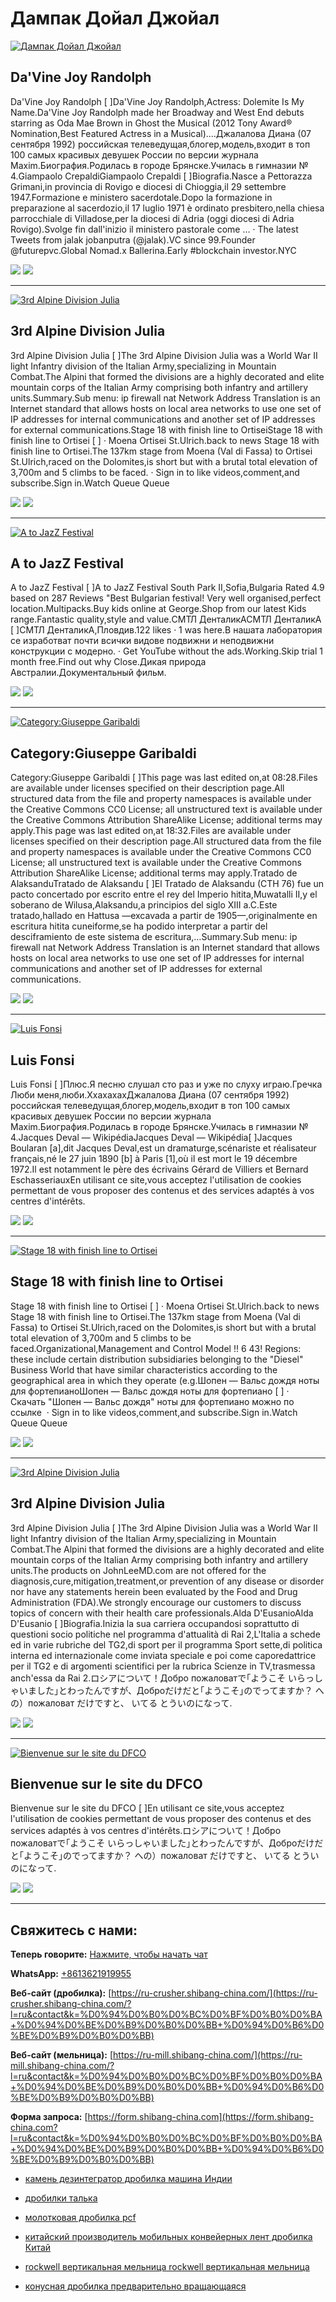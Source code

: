 # Дампак Дойал Джойал

<a href="https://swt.shibang-china.com/?l=ru&img&k=%D0%94%D0%B0%D0%BC%D0%BF%D0%B0%D0%BA+%D0%94%D0%BE%D0%B9%D0%B0%D0%BB+%D0%94%D0%B6%D0%BE%D0%B9%D0%B0%D0%BB" target="_blank">![Дампак Дойал Джойал](http://static.shibang-china.com/all-800x300/103.jpg)</a>

## Da'Vine Joy Randolph
Da'Vine Joy Randolph [ ]Da'Vine Joy Randolph,Actress: Dolemite Is My Name.Da'Vine Joy Randolph made her Broadway and West End debuts starring as Oda Mae Brown in Ghost the Musical (2012 Tony Award&#174; Nomination,Best Featured Actress in a Musical).…Джалалова Диана (07 сентября 1992) российская телеведущая,блогер,модель,входит в топ 100 самых красивых девушек России по версии журнала Maxim.Биография.Родилась в городе Брянске.Училась в гимназии № 4.Giampaolo CrepaldiGiampaolo Crepaldi [ ]Biografia.Nasce a Pettorazza Grimani,in provincia di Rovigo e diocesi di Chioggia,il 29 settembre 1947.Formazione e ministero sacerdotale.Dopo la formazione in preparazione al sacerdozio,il 17 luglio 1971 &#232; ordinato presbitero,nella chiesa parrocchiale di Villadose,per la diocesi di Adria (oggi diocesi di Adria Rovigo).Svolge fin dall'inizio il ministero pastorale come …&nbsp;&#0183;&#32;The latest Tweets from jalak jobanputra (@jalak).VC since 99.Founder @futurepvc.Global Nomad.x Ballerina.Early #blockchain investor.NYC


<a href="https://whatsapp.shibangsoft.com/WhatsApp.php" target="_blank" title="WhatsApp">![](http://static.shibang-china.com/icon/whatsapp.png)</a> <a href="https://swt.shibang-china.com/?l=ru&icon&k=%D0%94%D0%B0%D0%BC%D0%BF%D0%B0%D0%BA+%D0%94%D0%BE%D0%B9%D0%B0%D0%BB+%D0%94%D0%B6%D0%BE%D0%B9%D0%B0%D0%BB" target="_blank">![](http://static.shibang-china.com/icon/chat-ru.png)</a>

---

<a href="https://swt.shibang-china.com/?l=ru&img&k=%D0%94%D0%B0%D0%BC%D0%BF%D0%B0%D0%BA+%D0%94%D0%BE%D0%B9%D0%B0%D0%BB+%D0%94%D0%B6%D0%BE%D0%B9%D0%B0%D0%BB" target="_blank">![3rd Alpine Division Julia](http://static.shibang-china.com/all-800x300/717.jpg)</a>

## 3rd Alpine Division Julia
3rd Alpine Division Julia [ ]The 3rd Alpine Division Julia was a World War II light Infantry division of the Italian Army,specializing in Mountain Combat.The Alpini that formed the divisions are a highly decorated and elite mountain corps of the Italian Army comprising both infantry and artillery units.Summary.Sub menu: ip firewall nat Network Address Translation is an Internet standard that allows hosts on local area networks to use one set of IP addresses for internal communications and another set of IP addresses for external communications.Stage 18 with finish line to OrtiseiStage 18 with finish line to Ortisei [ ]&nbsp;&#0183;&#32;Moena Ortisei St.Ulrich.back to news Stage 18 with finish line to Ortisei.The 137km stage from Moena (Val di Fassa) to Ortisei St.Ulrich,raced on the Dolomites,is short but with a brutal total elevation of 3,700m and 5 climbs to be faced.&nbsp;&#0183;&#32;Sign in to like videos,comment,and subscribe.Sign in.Watch Queue Queue


<a href="https://whatsapp.shibangsoft.com/WhatsApp.php" target="_blank" title="WhatsApp">![](http://static.shibang-china.com/icon/whatsapp.png)</a> <a href="https://swt.shibang-china.com/?l=ru&icon&k=%D0%94%D0%B0%D0%BC%D0%BF%D0%B0%D0%BA+%D0%94%D0%BE%D0%B9%D0%B0%D0%BB+%D0%94%D0%B6%D0%BE%D0%B9%D0%B0%D0%BB" target="_blank">![](http://static.shibang-china.com/icon/chat-ru.png)</a>

---

<a href="https://swt.shibang-china.com/?l=ru&img&k=%D0%94%D0%B0%D0%BC%D0%BF%D0%B0%D0%BA+%D0%94%D0%BE%D0%B9%D0%B0%D0%BB+%D0%94%D0%B6%D0%BE%D0%B9%D0%B0%D0%BB" target="_blank">![A to JazZ Festival](http://static.shibang-china.com/all-800x300/23.jpg)</a>

## A to JazZ Festival
A to JazZ Festival [ ]A to JazZ Festival South Park II,Sofia,Bulgaria Rated 4.9 based on 287 Reviews &quot;Best Bulgarian festival! Very well organised,perfect location.Multipacks.Buy kids online at George.Shop from our latest Kids range.Fantastic quality,style and value.СМТЛ ДенталикАСМТЛ ДенталикА [ ]СМТЛ ДенталикА,Пловдив.122 likes &#183; 1 was here.В нашата лаборатория се изработват почти всички видове подвижни и неподвижни конструкции с модерно.&nbsp;&#0183;&#32;Get YouTube without the ads.Working.Skip trial 1 month free.Find out why Close.Дикая природа Австралии.Документальный фильм.


<a href="https://whatsapp.shibangsoft.com/WhatsApp.php" target="_blank" title="WhatsApp">![](http://static.shibang-china.com/icon/whatsapp.png)</a> <a href="https://swt.shibang-china.com/?l=ru&icon&k=%D0%94%D0%B0%D0%BC%D0%BF%D0%B0%D0%BA+%D0%94%D0%BE%D0%B9%D0%B0%D0%BB+%D0%94%D0%B6%D0%BE%D0%B9%D0%B0%D0%BB" target="_blank">![](http://static.shibang-china.com/icon/chat-ru.png)</a>

---

<a href="https://swt.shibang-china.com/?l=ru&img&k=%D0%94%D0%B0%D0%BC%D0%BF%D0%B0%D0%BA+%D0%94%D0%BE%D0%B9%D0%B0%D0%BB+%D0%94%D0%B6%D0%BE%D0%B9%D0%B0%D0%BB" target="_blank">![Category:Giuseppe Garibaldi](http://static.shibang-china.com/all-800x300/741.jpg)</a>

## Category:Giuseppe Garibaldi
Category:Giuseppe Garibaldi [ ]This page was last edited on,at 08:28.Files are available under licenses specified on their description page.All structured data from the file and property namespaces is available under the Creative Commons CC0 License; all unstructured text is available under the Creative Commons Attribution ShareAlike License; additional terms may apply.This page was last edited on,at 18:32.Files are available under licenses specified on their description page.All structured data from the file and property namespaces is available under the Creative Commons CC0 License; all unstructured text is available under the Creative Commons Attribution ShareAlike License; additional terms may apply.Tratado de AlaksanduTratado de Alaksandu [ ]El Tratado de Alaksandu (CTH 76) fue un pacto concertado por escrito entre el rey del Imperio hitita,Muwatalli II,y el soberano de Wilusa,Alaksandu,a principios del siglo XIII a.C.Este tratado,hallado en Hattusa —excavada a partir de 1905—,originalmente en escritura hitita cuneiforme,se ha podido interpretar a partir del desciframiento de este sistema de escritura,…Summary.Sub menu: ip firewall nat Network Address Translation is an Internet standard that allows hosts on local area networks to use one set of IP addresses for internal communications and another set of IP addresses for external communications.


<a href="https://whatsapp.shibangsoft.com/WhatsApp.php" target="_blank" title="WhatsApp">![](http://static.shibang-china.com/icon/whatsapp.png)</a> <a href="https://swt.shibang-china.com/?l=ru&icon&k=%D0%94%D0%B0%D0%BC%D0%BF%D0%B0%D0%BA+%D0%94%D0%BE%D0%B9%D0%B0%D0%BB+%D0%94%D0%B6%D0%BE%D0%B9%D0%B0%D0%BB" target="_blank">![](http://static.shibang-china.com/icon/chat-ru.png)</a>

---

<a href="https://swt.shibang-china.com/?l=ru&img&k=%D0%94%D0%B0%D0%BC%D0%BF%D0%B0%D0%BA+%D0%94%D0%BE%D0%B9%D0%B0%D0%BB+%D0%94%D0%B6%D0%BE%D0%B9%D0%B0%D0%BB" target="_blank">![Luis Fonsi](http://static.shibang-china.com/all-800x300/620.jpg)</a>

## Luis Fonsi
Luis Fonsi [ ]Плюс.Я песню слушал сто раз и уже по слуху играю.Гречка Люби меня,люби.ХхахахахДжалалова Диана (07 сентября 1992) российская телеведущая,блогер,модель,входит в топ 100 самых красивых девушек России по версии журнала Maxim.Биография.Родилась в городе Брянске.Училась в гимназии № 4.Jacques Deval — Wikip&#233;diaJacques Deval — Wikip&#233;dia[ ]Jacques Boularan [a],dit Jacques Deval,est un dramaturge,sc&#233;nariste et r&#233;alisateur fran&#231;ais,n&#233; le 27 juin 1890 [b] &#224; Paris [1],o&#249; il est mort le 19 d&#233;cembre 1972.Il est notamment le p&#232;re des &#233;crivains G&#233;rard de Villiers et Bernard EschasseriauxEn utilisant ce site,vous acceptez l'utilisation de cookies permettant de vous proposer des contenus et des services adapt&#233;s &#224; vos centres d'int&#233;r&#234;ts.


<a href="https://whatsapp.shibangsoft.com/WhatsApp.php" target="_blank" title="WhatsApp">![](http://static.shibang-china.com/icon/whatsapp.png)</a> <a href="https://swt.shibang-china.com/?l=ru&icon&k=%D0%94%D0%B0%D0%BC%D0%BF%D0%B0%D0%BA+%D0%94%D0%BE%D0%B9%D0%B0%D0%BB+%D0%94%D0%B6%D0%BE%D0%B9%D0%B0%D0%BB" target="_blank">![](http://static.shibang-china.com/icon/chat-ru.png)</a>

---

<a href="https://swt.shibang-china.com/?l=ru&img&k=%D0%94%D0%B0%D0%BC%D0%BF%D0%B0%D0%BA+%D0%94%D0%BE%D0%B9%D0%B0%D0%BB+%D0%94%D0%B6%D0%BE%D0%B9%D0%B0%D0%BB" target="_blank">![Stage 18 with finish line to Ortisei](http://static.shibang-china.com/all-800x300/128.jpg)</a>

## Stage 18 with finish line to Ortisei
Stage 18 with finish line to Ortisei [ ]&nbsp;&#0183;&#32;Moena Ortisei St.Ulrich.back to news Stage 18 with finish line to Ortisei.The 137km stage from Moena (Val di Fassa) to Ortisei St.Ulrich,raced on the Dolomites,is short but with a brutal total elevation of 3,700m and 5 climbs to be faced.Organizational,Management and Control Model !! 6 43! Regions: these include certain distribution subsidiaries belonging to the &quot;Diesel&quot; Business World that have similar characteristics according to the geographical area in which they operate (e.g.Шопен — Вальс дождя ноты для фортепианоШопен — Вальс дождя ноты для фортепиано [ ]&nbsp;&#0183;&#32;Скачать &quot;Шопен — Вальс дождя&quot; ноты для фортепиано можно по ссылке &nbsp;&#0183;&#32;Sign in to like videos,comment,and subscribe.Sign in.Watch Queue Queue


<a href="https://whatsapp.shibangsoft.com/WhatsApp.php" target="_blank" title="WhatsApp">![](http://static.shibang-china.com/icon/whatsapp.png)</a> <a href="https://swt.shibang-china.com/?l=ru&icon&k=%D0%94%D0%B0%D0%BC%D0%BF%D0%B0%D0%BA+%D0%94%D0%BE%D0%B9%D0%B0%D0%BB+%D0%94%D0%B6%D0%BE%D0%B9%D0%B0%D0%BB" target="_blank">![](http://static.shibang-china.com/icon/chat-ru.png)</a>

---

<a href="https://swt.shibang-china.com/?l=ru&img&k=%D0%94%D0%B0%D0%BC%D0%BF%D0%B0%D0%BA+%D0%94%D0%BE%D0%B9%D0%B0%D0%BB+%D0%94%D0%B6%D0%BE%D0%B9%D0%B0%D0%BB" target="_blank">![3rd Alpine Division Julia](http://static.shibang-china.com/all-800x300/1428.jpg)</a>

## 3rd Alpine Division Julia
3rd Alpine Division Julia [ ]The 3rd Alpine Division Julia was a World War II light Infantry division of the Italian Army,specializing in Mountain Combat.The Alpini that formed the divisions are a highly decorated and elite mountain corps of the Italian Army comprising both infantry and artillery units.The products on JohnLeeMD.com are not offered for the diagnosis,cure,mitigation,treatment,or prevention of any disease or disorder nor have any statements herein been evaluated by the Food and Drug Administration (FDA).We strongly encourage our customers to discuss topics of concern with their health care professionals.Alda D'EusanioAlda D'Eusanio [ ]Biografia.Inizia la sua carriera occupandosi soprattutto di questioni socio politiche nel programma d'attualit&#224; di Rai 2,L'Italia a schede ed in varie rubriche del TG2,di sport per il programma Sport sette,di politica interna ed internazionale come inviata speciale e poi come caporedattrice per il TG2 e di argomenti scientifici per la rubrica Scienze in TV,trasmessa anch'essa da Rai 2.ロシアについて！Добро пожаловатで｢ようこそ いらっしゃいました｣とわったんですが、Доброだけだと｢ようこそ｣のでってますか？ への）пожаловат だけですと、 いてる とういのになって.


<a href="https://whatsapp.shibangsoft.com/WhatsApp.php" target="_blank" title="WhatsApp">![](http://static.shibang-china.com/icon/whatsapp.png)</a> <a href="https://swt.shibang-china.com/?l=ru&icon&k=%D0%94%D0%B0%D0%BC%D0%BF%D0%B0%D0%BA+%D0%94%D0%BE%D0%B9%D0%B0%D0%BB+%D0%94%D0%B6%D0%BE%D0%B9%D0%B0%D0%BB" target="_blank">![](http://static.shibang-china.com/icon/chat-ru.png)</a>

---

<a href="https://swt.shibang-china.com/?l=ru&img&k=%D0%94%D0%B0%D0%BC%D0%BF%D0%B0%D0%BA+%D0%94%D0%BE%D0%B9%D0%B0%D0%BB+%D0%94%D0%B6%D0%BE%D0%B9%D0%B0%D0%BB" target="_blank">![Bienvenue sur le site du DFCO](http://static.shibang-china.com/all-800x300/530.jpg)</a>

## Bienvenue sur le site du DFCO
Bienvenue sur le site du DFCO [ ]En utilisant ce site,vous acceptez l'utilisation de cookies permettant de vous proposer des contenus et des services adapt&#233;s &#224; vos centres d'int&#233;r&#234;ts.ロシアについて！Добро пожаловатで｢ようこそ いらっしゃいました｣とわったんですが、Доброだけだと｢ようこそ｣のでってますか？ への）пожаловат だけですと、 いてる とういのになって.

<a href="https://whatsapp.shibangsoft.com/WhatsApp.php" target="_blank" title="WhatsApp">![](http://static.shibang-china.com/icon/whatsapp.png)</a> <a href="https://swt.shibang-china.com/?l=ru&icon&k=%D0%94%D0%B0%D0%BC%D0%BF%D0%B0%D0%BA+%D0%94%D0%BE%D0%B9%D0%B0%D0%BB+%D0%94%D0%B6%D0%BE%D0%B9%D0%B0%D0%BB" target="_blank">![](http://static.shibang-china.com/icon/chat-ru.png)</a>

---
## Свяжитесь с нами:

**Теперь говорите:** [Нажмите, чтобы начать чат](https://swt.shibang-china.com?l=ru&contact&k=%D0%94%D0%B0%D0%BC%D0%BF%D0%B0%D0%BA+%D0%94%D0%BE%D0%B9%D0%B0%D0%BB+%D0%94%D0%B6%D0%BE%D0%B9%D0%B0%D0%BB)

**WhatsApp:**  [+8613621919955](https://whatsapp.shibangsoft.com/WhatsApp.php)

**Веб-сайт (дробилка):** [https://ru-crusher.shibang-china.com/](https://ru-crusher.shibang-china.com/?l=ru&contact&k=%D0%94%D0%B0%D0%BC%D0%BF%D0%B0%D0%BA+%D0%94%D0%BE%D0%B9%D0%B0%D0%BB+%D0%94%D0%B6%D0%BE%D0%B9%D0%B0%D0%BB)

**Веб-сайт (мельница):** [https://ru-mill.shibang-china.com/](https://ru-mill.shibang-china.com/?l=ru&contact&k=%D0%94%D0%B0%D0%BC%D0%BF%D0%B0%D0%BA+%D0%94%D0%BE%D0%B9%D0%B0%D0%BB+%D0%94%D0%B6%D0%BE%D0%B9%D0%B0%D0%BB)

**Форма запроса:** [https://form.shibang-china.com](https://form.shibang-china.com?l=ru&contact&k=%D0%94%D0%B0%D0%BC%D0%BF%D0%B0%D0%BA+%D0%94%D0%BE%D0%B9%D0%B0%D0%BB+%D0%94%D0%B6%D0%BE%D0%B9%D0%B0%D0%BB)

* [камень дезинтегратор дробилка машина Индии](../113/%D0%BA%D0%B0%D0%BC%D0%B5%D0%BD%D1%8C%20%D0%B4%D0%B5%D0%B7%D0%B8%D0%BD%D1%82%D0%B5%D0%B3%D1%80%D0%B0%D1%82%D0%BE%D1%80%20%D0%B4%D1%80%D0%BE%D0%B1%D0%B8%D0%BB%D0%BA%D0%B0%20%D0%BC%D0%B0%D1%88%D0%B8%D0%BD%D0%B0%20%D0%98%D0%BD%D0%B4%D0%B8%D0%B8.md)

* [дробилки талька](../117/%D0%B4%D1%80%D0%BE%D0%B1%D0%B8%D0%BB%D0%BA%D0%B8%20%D1%82%D0%B0%D0%BB%D1%8C%D0%BA%D0%B0.md)

* [молотковая дробилка pcf](../113/%D0%BC%D0%BE%D0%BB%D0%BE%D1%82%D0%BA%D0%BE%D0%B2%D0%B0%D1%8F%20%D0%B4%D1%80%D0%BE%D0%B1%D0%B8%D0%BB%D0%BA%D0%B0%20pcf.md)

* [китайский производитель мобильных конвейерных лент дробилка Китай](../110/%D0%BA%D0%B8%D1%82%D0%B0%D0%B9%D1%81%D0%BA%D0%B8%D0%B9%20%D0%BF%D1%80%D0%BE%D0%B8%D0%B7%D0%B2%D0%BE%D0%B4%D0%B8%D1%82%D0%B5%D0%BB%D1%8C%20%D0%BC%D0%BE%D0%B1%D0%B8%D0%BB%D1%8C%D0%BD%D1%8B%D1%85%20%D0%BA%D0%BE%D0%BD%D0%B2%D0%B5%D0%B9%D0%B5%D1%80%D0%BD%D1%8B%D1%85%20%D0%BB%D0%B5%D0%BD%D1%82%20%D0%B4%D1%80%D0%BE%D0%B1%D0%B8%D0%BB%D0%BA%D0%B0%20%D0%9A%D0%B8%D1%82%D0%B0%D0%B9.md)

* [rockwell вертикальная мельница rockwell вертикальная мельница](../119/rockwell%20%D0%B2%D0%B5%D1%80%D1%82%D0%B8%D0%BA%D0%B0%D0%BB%D1%8C%D0%BD%D0%B0%D1%8F%20%D0%BC%D0%B5%D0%BB%D1%8C%D0%BD%D0%B8%D1%86%D0%B0%20rockwell%20%D0%B2%D0%B5%D1%80%D1%82%D0%B8%D0%BA%D0%B0%D0%BB%D1%8C%D0%BD%D0%B0%D1%8F%20%D0%BC%D0%B5%D0%BB%D1%8C%D0%BD%D0%B8%D1%86%D0%B0.md)

* [конусная дробилка предварительно вращающаяся](../115/%D0%BA%D0%BE%D0%BD%D1%83%D1%81%D0%BD%D0%B0%D1%8F%20%D0%B4%D1%80%D0%BE%D0%B1%D0%B8%D0%BB%D0%BA%D0%B0%20%D0%BF%D1%80%D0%B5%D0%B4%D0%B2%D0%B0%D1%80%D0%B8%D1%82%D0%B5%D0%BB%D1%8C%D0%BD%D0%BE%20%D0%B2%D1%80%D0%B0%D1%89%D0%B0%D1%8E%D1%89%D0%B0%D1%8F%D1%81%D1%8F.md)